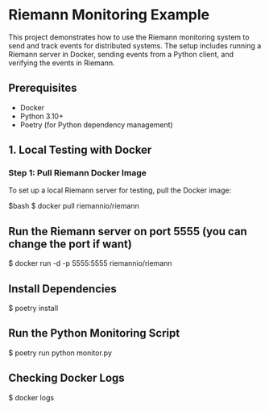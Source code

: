 # Riemann Monitoring Example

This project demonstrates how to use the Riemann monitoring system to send and track events for distributed systems. The setup includes running a Riemann server in Docker, sending events from a Python client, and verifying the events in Riemann.

## Prerequisites
- Docker
- Python 3.10+
- Poetry (for Python dependency management)

## 1. Local Testing with Docker

### Step 1: Pull Riemann Docker Image
To set up a local Riemann server for testing, pull the Docker image:

$bash
$ docker pull riemannio/riemann

## Run the Riemann server on port 5555 (you can change the port if want)
$ docker run -d -p 5555:5555 riemannio/riemann

## Install Dependencies

$ poetry install

## Run the Python Monitoring Script

$ poetry run python monitor.py

## Checking Docker Logs
$ docker logs <docker-id>